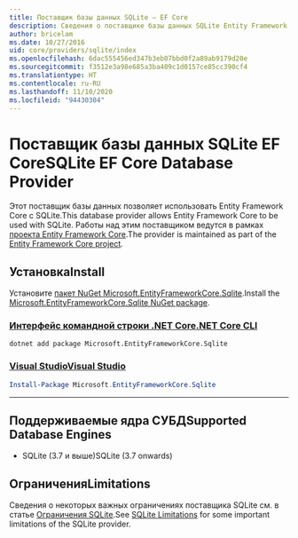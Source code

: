 ```yaml
---
title: Поставщик базы данных SQLite — EF Core
description: Сведения о поставщике базы данных SQLite Entity Framework Core
author: bricelam
ms.date: 10/27/2016
uid: core/providers/sqlite/index
ms.openlocfilehash: 6dac555456ed347b3eb07bbd0f2a89ab9179d20e
ms.sourcegitcommit: f3512e3a98e685a3ba409c1d0157ce85cc390cf4
ms.translationtype: HT
ms.contentlocale: ru-RU
ms.lasthandoff: 11/10/2020
ms.locfileid: "94430304"
---
```

# <a name="sqlite-ef-core-database-provider"></a><span data-ttu-id="33dd3-103">Поставщик базы данных SQLite EF Core</span><span class="sxs-lookup"><span data-stu-id="33dd3-103">SQLite EF Core Database Provider</span></span>

<span data-ttu-id="33dd3-104">Этот поставщик базы данных позволяет использовать Entity Framework Core с SQLite.</span><span class="sxs-lookup"><span data-stu-id="33dd3-104">This database provider allows Entity Framework Core to be used with SQLite.</span></span> <span data-ttu-id="33dd3-105">Работы над этим поставщиком ведутся в рамках [проекта Entity Framework Core](https://github.com/dotnet/efcore).</span><span class="sxs-lookup"><span data-stu-id="33dd3-105">The provider is maintained as part of the [Entity Framework Core project](https://github.com/dotnet/efcore).</span></span>

## <a name="install"></a><span data-ttu-id="33dd3-106">Установка</span><span class="sxs-lookup"><span data-stu-id="33dd3-106">Install</span></span>

<span data-ttu-id="33dd3-107">Установите [пакет NuGet Microsoft.EntityFrameworkCore.Sqlite](https://www.nuget.org/packages/Microsoft.EntityFrameworkCore.Sqlite/).</span><span class="sxs-lookup"><span data-stu-id="33dd3-107">Install the [Microsoft.EntityFrameworkCore.Sqlite NuGet package](https://www.nuget.org/packages/Microsoft.EntityFrameworkCore.Sqlite/).</span></span>

### <a name="net-core-cli"></a>[<span data-ttu-id="33dd3-108">Интерфейс командной строки .NET Core</span><span class="sxs-lookup"><span data-stu-id="33dd3-108">.NET Core CLI</span></span>](#tab/dotnet-core-cli)

```dotnetcli
dotnet add package Microsoft.EntityFrameworkCore.Sqlite
```

### <a name="visual-studio"></a>[<span data-ttu-id="33dd3-109">Visual Studio</span><span class="sxs-lookup"><span data-stu-id="33dd3-109">Visual Studio</span></span>](#tab/vs)

```powershell
Install-Package Microsoft.EntityFrameworkCore.Sqlite
```

***

## <a name="supported-database-engines"></a><span data-ttu-id="33dd3-110">Поддерживаемые ядра СУБД</span><span class="sxs-lookup"><span data-stu-id="33dd3-110">Supported Database Engines</span></span>

* <span data-ttu-id="33dd3-111">SQLite (3.7 и выше)</span><span class="sxs-lookup"><span data-stu-id="33dd3-111">SQLite (3.7 onwards)</span></span>

## <a name="limitations"></a><span data-ttu-id="33dd3-112">Ограничения</span><span class="sxs-lookup"><span data-stu-id="33dd3-112">Limitations</span></span>

<span data-ttu-id="33dd3-113">Сведения о некоторых важных ограничениях поставщика SQLite см. в статье [Ограничения SQLite](xref:core/providers/sqlite/limitations).</span><span class="sxs-lookup"><span data-stu-id="33dd3-113">See [SQLite Limitations](xref:core/providers/sqlite/limitations) for some important limitations of the SQLite provider.</span></span>
